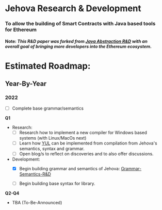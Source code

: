 # Jehova Research & Development

### To allow the building of Smart Contracts with Java based tools for Ethereum

#### Note: *This R&D paper was forked from [Java Abstraction R&D](https://github.com/jeyakatsa/ethereum-smart-contract-java-abstraction/tree/main/r%26d-files) with an overall goal of bringing more developers into the Ethereum ecosystem.*

# Estimated Roadmap:

## Year-By-Year

### 2022

- [ ] Complete base grammar/semantics

**Q1**

- Research: 
  - [ ] Research how to implement a new compiler for Windows based systems (with Linux/MacOs next)
  - [ ] Learn how [YUL](https://docs.soliditylang.org/en/latest/yul.html) can be implemented from compilation from Jehova's semantics, syntax and grammar.
  - [ ] Open blog/s to reflect on discoveries and to also offer discussions.

- Development: 
  - [X] Begin building grammar and semantics of Jehova: [Grammar-Semantics-R&D]()
  - [ ] Begin building base syntax for library.
 

**Q2-Q4**

- TBA (To-Be-Announced)
